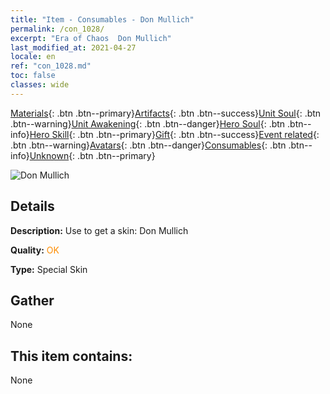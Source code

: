 ```yaml
---
title: "Item - Consumables - Don Mullich"
permalink: /con_1028/
excerpt: "Era of Chaos  Don Mullich"
last_modified_at: 2021-04-27
locale: en
ref: "con_1028.md"
toc: false
classes: wide
---
```

 [Materials](/Items/){: .btn .btn--primary}[Artifacts](/Items/Artifacts/){: .btn .btn--success}[Unit Soul](/Items/UnitSoul/){: .btn .btn--warning}[Unit Awakening](/Items/UnitAwakening/){: .btn .btn--danger}[Hero Soul](/Items/HeroSoul/){: .btn .btn--info}[Hero Skill](/Items/HeroSkill/){: .btn .btn--primary}[Gift](/Items/Gift/){: .btn .btn--success}[Event related](/Items/Events/){: .btn .btn--warning}[Avatars](/Items/Avatars/){: .btn .btn--danger}[Consumables](/Items/Consumables/){: .btn .btn--info}[Unknown](/Items/Unknown/){: .btn .btn--primary}

 ![Don Mullich](/images/h/h_Mullich4.jpg)

## Details
 **Description:** Use to get a skin: Don Mullich

 **Quality:** <span style="color: #FF8C00">OK</span>

 **Type:** Special Skin

## Gather

  None

## This item contains:

  None

